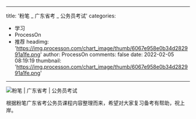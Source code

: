 
---
title: '粉笔 _ 广东省考 _ 公务员考试'
categories: 
 - 学习
 - ProcessOn
 - 推荐
headimg: 'https://img.processon.com/chart_image/thumb/6067e958e0b34d282991a1fe.png'
author: ProcessOn
comments: false
date: 2022-02-05 08:19:19
thumbnail: 'https://img.processon.com/chart_image/thumb/6067e958e0b34d282991a1fe.png'
---

<div>   
<img class="thumb" alt="粉笔 | 广东省考 |  公务员考试" src="https://img.processon.com/chart_image/thumb/6067e958e0b34d282991a1fe.png" referrerpolicy="no-referrer">
<p>根据粉笔广东省考公务员课程内容整理而来，希望对大家复习备考有帮助，祝上岸。</p>  
</div>
            